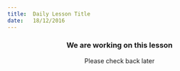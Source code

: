 ```yaml
---
title:  Daily Lesson Title
date:   18/12/2016
---
```


### <center>We are working on this lesson</center> 

 <center>Please check back later</center>